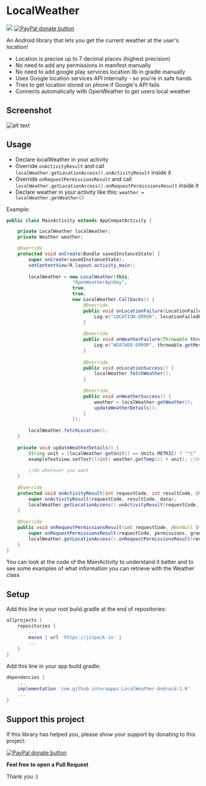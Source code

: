 # LocalWeather
[![](https://jitpack.io/v/interaapps/LocalWeather-Android.svg)](https://jitpack.io/#interaapps/LocalWeather-Android) <a href="https://www.paypal.me/datlag" title="Donate to this project using Paypal"><img src="https://img.shields.io/badge/Paypal-Donate-blue.svg" alt="PayPal donate button" /></a>

An Android library that lets you get the current weather at the user's location!
+ Location is precise up to 7 decimal places (highest precision)
+ No need to add any permissions in manifest manually
+ No need to add google play services location lib in gradle manually
+ Uses Google location services API internally - so you're in safe hands
+ Tries to get location stored on phone if Google's API fails
+ Connects automatically with OpenWeather to get users local weather

## Screenshot
![alt text](https://raw.githubusercontent.com/interaapps/LocalWeather-Android/master/app/src/main/res/drawable/example.png "Example Application")

## Usage

+ Declare localWeather in your activity
+ Override `onActivityResult` and call `localWeather.getLocationAccess().onActivityResult` inside it
+ Override `onRequestPermissionsResult` and call `localWeather.getLocationAccess().onRequestPermissionsResult` inside it
+ Declare weather in your activity like this: `weather = localWeather.getWeather()`

Example:
```java
public class MainActivity extends AppCompatActivity {

    private LocalWeather localWeather;
    private Weather weather;

    @Override
    protected void onCreate(Bundle savedInstanceState) {
        super.onCreate(savedInstanceState);
        setContentView(R.layout.activity_main);
        
        localWeather = new LocalWeather(this,
                        "OpenWeatherApiKey",
                        true,
                        true,
                        new LocalWeather.Callbacks() {
                            @Override
                            public void onLocationFailure(LocationFailedEnum locationFailedEnum) {
                                Log.e("LOCATION-ERROR", locationFailedEnum.toString());
                            }
        
                            @Override
                            public void onWeatherFailure(Throwable throwable) {
                                Log.e("WEATHER-ERROR", throwable.getMessage());
                            }
        
                            @Override
                            public void onLocationSuccess() {
                                localWeather.fetchWeather();
                            }
        
                            @Override
                            public void onWeatherSuccess() {
                                weather = localWeather.getWeather();
                                updateWeatherDetails();
                            }
                        });
        
        localWeather.fetchLocation();
    }
    
    private void updateWeatherDetails() {
        String unit = (localWeather.getUnit() == Units.METRIC) ? "°C" : "°F" ;
        exampleTextview.setText(((int) weather.getTemp()) + unit); //Output: Temp with desired unit
        
        //do whatever you want
    }
    
    @Override
    protected void onActivityResult(int requestCode, int resultCode, @Nullable Intent data) {
        super.onActivityResult(requestCode, resultCode, data);
        localWeather.getLocationAccess().onActivityResult(requestCode, resultCode, data);
    }
    
    @Override
    public void onRequestPermissionsResult(int requestCode, @NonNull String[] permissions, @NonNull int[] grantResults) {
        super.onRequestPermissionsResult(requestCode, permissions, grantResults);
        localWeather.getLocationAccess().onRequestPermissionsResult(requestCode, permissions, grantResults);
    }
}
```

You can look at the code of the MainActivity to understand it better and to see some examples of what information you can retrieve with the Weather class

## Setup

Add this line in your root build.gradle at the end of repositories:

```gradle
allprojects {
    repositories {
        ...
        maven { url 'https://jitpack.io' }
        ...
    }
}
  ```
Add this line in your app build.gradle:
```gradle
dependencies {
    ...
    implementation 'com.github.interaapps:LocalWeather-Android:1.0'
    ...
}
```

## Support this project

If this library has helped you, please show your support by donating to this project:

<a href="https://www.paypal.me/datlag" title="Donate to this project using Paypal"><img src="https://img.shields.io/badge/Paypal-Donate-blue.svg" alt="PayPal donate button" /></a>

**Feel free to open a Pull Request**

Thank you :)